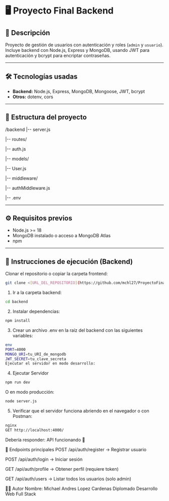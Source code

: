 # 🖥️ Proyecto Final Backend

## 📄 Descripción
Proyecto de gestión de usuarios con autenticación y roles (`admin` y `usuario`).  
Incluye backend con Node.js, Express y MongoDB, usando JWT para autenticación y bcrypt para encriptar contraseñas.

---

## 🛠️ Tecnologías usadas
- **Backend:** Node.js, Express, MongoDB, Mongoose, JWT, bcrypt  
- **Otros:** dotenv, cors

---

## 📂 Estructura del proyecto
/backend
|-- server.js

|-- routes/

|-- auth.js

|-- models/

  |-- User.js

|-- middleware/

  |-- authMiddleware.js

|-- .env

---

## ⚙️ Requisitos previos
- Node.js >= 18  
- MongoDB instalado o acceso a MongoDB Atlas  
- npm

---

## 🚀 Instrucciones de ejecución (Backend)

Clonar el repositorio o copiar la carpeta frontend:
```bash
git clone <[URL_DEL_REPOSITORIO](https://github.com/mchl27/ProyectoFinalFullStack.git)>
```

1. Ir a la carpeta backend:
```bash
cd backend
```

2. Instalar dependencias:
```bash
npm install
```

3. Crear un archivo .env en la raíz del backend con las siguientes variables:
```bash
env
PORT=4000
MONGO_URI=tu_URI_de_mongodb
JWT_SECRET=tu_clave_secreta
Ejecutar el servidor en modo desarrollo:
```


4. Ejecutar Servidor
```bash
npm run dev
```

O en modo producción:
```bash
node server.js
```

5. Verificar que el servidor funciona abriendo en el navegador o con Postman:
```bash
nginx
GET http://localhost:4000/
```
Debería responder: API funcionando 🚀

📌 Endpoints principales
POST /api/auth/register → Registrar usuario

POST /api/auth/login → Iniciar sesión

GET /api/auth/profile → Obtener perfil (requiere token)

GET /api/auth/users → Listar todos los usuarios (solo admin)

🧑‍💻 Autor
Nombre: Michael Andres Lopez Cardenas
Diplomado Desarrollo Web Full Stack
